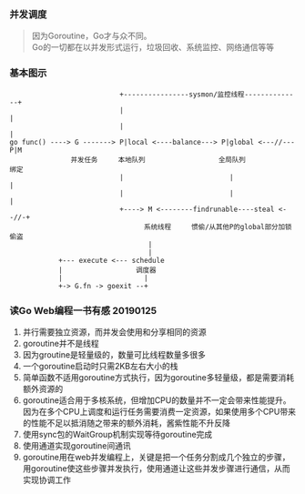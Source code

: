 ### 并发调度
>  因为Goroutine，Go才与众不同。  
>  Go的一切都在以并发形式运行，垃圾回收、系统监控、网络通信等等
### 基本图示
                               +----------------sysmon/监控线程--------------+
                               |                                            |
                               |                                            |
    go func() ----> G -------> P|local <----balance---> P|global <---//--- P|M
                   并发任务     本地队列                  全局队列            绑定
                               |                          |                 |
                               |                          |                 |
                               +----> M <--------findrunable----steal <--//-+
                                     系统线程     惯偷/从其他P的global部分加锁偷盗
                                      |
                                      |
                +--- execute <--- schedule
                |                  调度器
                |                    |
                +-> G.fn -> goexit --+
 ### 读Go Web编程一书有感 20190125
  1. 并行需要独立资源，而并发会使用和分享相同的资源
  2. goroutine并不是线程
  3. 因为groutine是轻量级的，数量可比线程数量多很多
  4. 一个goroutine启动时只需2KB左右大小的栈
  5. 简单函数不适用goroutine方式执行，因为goroutine多轻量级，都是需要消耗额外资源的
  6. goroutine适合用于多核系统，但增加CPU的数量并不一定会带来性能提升。因为在多个CPU上调度和运行任务需要消费一定资源，如果使用多个CPU带来的性能不足以抵消随之带来的额外消耗，酱紫性能不升反降
  7. 使用sync包的WaitGroup机制实现等待goroutine完成
  8. 使用通道实现goroutine间通讯
  9. goroutine用在web并发编程上，关键是把一个任务分割成几个独立的步骤，用goroutine使这些步骤并发执行，使用通道让这些并发步骤进行通信，从而实现协调工作
